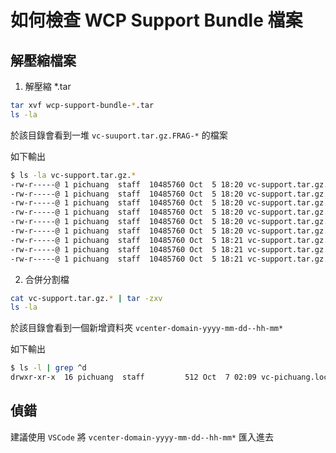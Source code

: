 # 如何檢查 WCP Support Bundle 檔案

## 解壓縮檔案

1. 解壓縮 *.tar

```bash
tar xvf wcp-support-bundle-*.tar
ls -la 
```

於該目錄會看到一堆 `vc-suuport.tar.gz.FRAG-*` 的檔案

如下輸出
```bash
$ ls -la vc-support.tar.gz.*
-rw-r-----@ 1 pichuang  staff  10485760 Oct  5 18:20 vc-support.tar.gz.FRAG-00000
-rw-r-----@ 1 pichuang  staff  10485760 Oct  5 18:20 vc-support.tar.gz.FRAG-00001
-rw-r-----@ 1 pichuang  staff  10485760 Oct  5 18:20 vc-support.tar.gz.FRAG-00002
-rw-r-----@ 1 pichuang  staff  10485760 Oct  5 18:20 vc-support.tar.gz.FRAG-00003
-rw-r-----@ 1 pichuang  staff  10485760 Oct  5 18:20 vc-support.tar.gz.FRAG-00004
-rw-r-----@ 1 pichuang  staff  10485760 Oct  5 18:20 vc-support.tar.gz.FRAG-00005
-rw-r-----@ 1 pichuang  staff  10485760 Oct  5 18:21 vc-support.tar.gz.FRAG-00006
-rw-r-----@ 1 pichuang  staff  10485760 Oct  5 18:21 vc-support.tar.gz.FRAG-00007
-rw-r-----@ 1 pichuang  staff  10485760 Oct  5 18:21 vc-support.tar.gz.FRAG-00008
```

2. 合併分割檔
```bash
cat vc-support.tar.gz.* | tar -zxv
ls -la
```

於該目錄會看到一個新增資料夾 `vcenter-domain-yyyy-mm-dd--hh-mm*`

如下輸出
```bash
$ ls -l | grep ^d
drwxr-xr-x  16 pichuang  staff         512 Oct  7 02:09 vc-pichuang.local-2021-10-05--10.19-26250
```

## 偵錯

建議使用 `VSCode` 將 `vcenter-domain-yyyy-mm-dd--hh-mm*` 匯入進去






